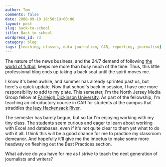 ```yaml
---
author: Tom
comments: false
date: 2008-09-10 18:50:19+00:00
layout: post
slug: back-to-school
title: Back to school
wordpress_id: 73
category: blog
tags: [teaching, classes, data journalism, CAR, reporting, journalism]
---
```


The nature of the news business, and the 24/7 demand of following [the world of futbol](http://njmg.typepad.com/fixture/), keeps me more than busy much of the time. Thus, this little professional blog ends up taking a back seat until the spirit moves me.

I know it's been awhile, and summer has already sprinted past us, but here's a quick update. Now that school's back in session, I have one more responsibility to add to my plate. This semester, I'm the North Jersey Media Group fellow at [Fairleigh Dickinson University](http://www.fdu.edu/). As part of the fellowship, I'm teaching an introductory course in CAR for students at the campus that straddles [the lazy Hackensack River](http://en.wikipedia.org/wiki/Hackensack_River).

The semester has barely begun, but so far I'm enjoying working with my tiny class. The students seem curious and eager to learn about working with Excel and databases, even if it's not quite clear to them yet what to do with it all. I think this will be a good chance for me to practice my classroom demeanor. And hopefully it'll give me the impetus to make some more headway on fleshing out the Best Practices section.

What advice do you have for me as I strive to teach the next generation of journalists and writers?
